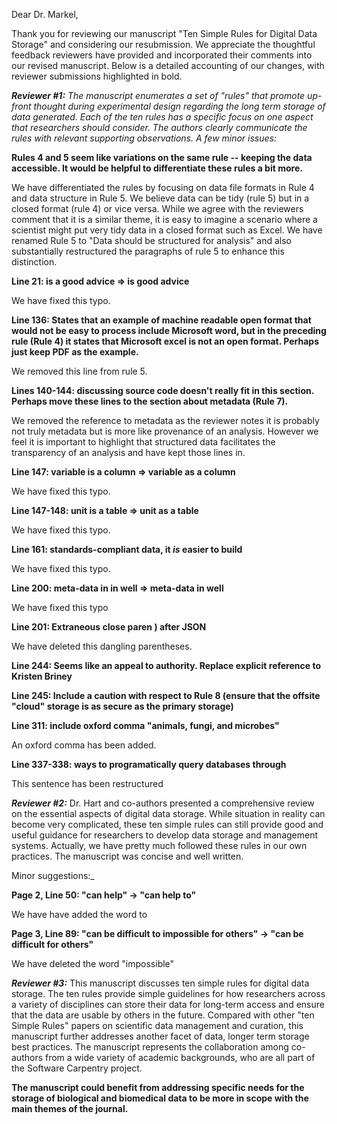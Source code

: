 Dear Dr. Markel,

Thank you for reviewing our manuscript "Ten Simple Rules for Digital Data Storage" and considering our resubmission. We appreciate the thoughtful feedback reviewers have provided and incorporated their comments into our revised manuscript. Below is a detailed accounting of our changes, with reviewer submissions highlighted in bold.


**_Reviewer #1:_** _The manuscript enumerates a set of "rules" that promote up-front thought during experimental design regarding the long term storage of data generated. Each of the ten rules has a specific focus on one aspect that researchers should consider. The authors clearly communicate the rules with relevant supporting observations.
A few minor issues:_

**Rules 4 and 5 seem like variations on the same rule -- keeping the data accessible. It would be helpful to differentiate these rules a bit more.**


 We have differentiated the rules by focusing on data file formats in Rule 4 and data structure in Rule 5. We believe data can be tidy (rule 5) but in a closed format (rule 4) or vice versa.  While we agree with the reviewers comment that it is a similar theme, it is easy to imagine a scenario where a scientist might put very tidy data in a closed format such as Excel. We have renamed Rule 5 to "Data should be structured for analysis" and also substantially restructured the paragraphs of rule 5 to enhance this distinction.

**Line 21: is a good advice => is good advice**

We have fixed this typo.

**Line 136: States that an example of machine readable open format that would not be easy to process include Microsoft word, but in the preceding rule (Rule 4) it states that Microsoft excel is not an open format. Perhaps just keep PDF as the example.**

We removed this line from rule 5.

**Lines 140-144: discussing source code doesn't really fit in this section. Perhaps move these lines to the section about metadata (Rule 7).**

We removed the reference to metadata as the reviewer notes it is probably not truly metadata but is more like provenance of an analysis. However we feel it is important to highlight that structured data facilitates the transparency of an analysis and have kept those lines in.

**Line 147: variable is a column => variable as a column**

We have fixed this typo.

**Line 147-148: unit is a table => unit as a table**

We have fixed this typo.

**Line 161: standards-compliant data, it _is_ easier to build**

We have fixed this typo.

**Line 200: meta-data in in well => meta-data in well**

We have fixed this typo

**Line 201: Extraneous close paren ) after JSON**

We have deleted this dangling parentheses.

**Line 244: Seems like an appeal to authority. Replace explicit reference to Kristen Briney**

**Line 245: Include a caution with respect to Rule 8 (ensure that the offsite "cloud" storage is as secure as the primary storage)**

**Line 311: include oxford comma "animals, fungi, and microbes"**

An oxford comma has been added.

**Line 337-338: ways to programatically query databases through**

This sentence has been restructured


**_Reviewer #2:_** Dr. Hart and co-authors presented a comprehensive review on the essential aspects of digital data storage. While situation in reality can become very complicated, these ten simple rules can still provide good and useful guidance for researchers to develop data storage and management systems. Actually, we have pretty much followed these rules in our own practices. The manuscript was concise and well written.

Minor suggestions:_

**Page 2, Line 50: "can help" -> "can help to"**

We have have added the word to

**Page 3, Line 89: "can be difficult to impossible for others" -> "can be difficult for others"**

We have deleted the word "impossible"

**_Reviewer #3:_** This manuscript discusses ten simple rules for digital data storage. The ten rules provide simple guidelines for how researchers across a variety of disciplines can store their data for long-term access and ensure that the data are usable by others in the future. Compared with other "ten Simple Rules" papers on scientific data management and curation, this manuscript further addresses another facet of data, longer term storage best practices. The manuscript represents the collaboration among co-authors from a wide variety of academic backgrounds, who are all part of the Software Carpentry project.

**The manuscript could benefit from addressing specific needs for the storage of biological and biomedical data to be more in scope with the main themes of the journal.**
